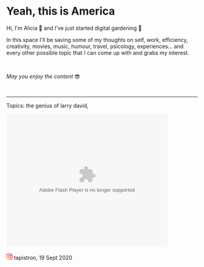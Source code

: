 # Yeah, this is America

Hi, I'm Alicia 🦁 and I've just started digital gardening 🌱

In this space I'll be saving some of my thoughts on self, work, efficiency, creativity, movies, music, humour, travel, psicology, experiences... and every other possible topic that I can come up with and grabs my interest.

<p>&nbsp;<p> 

_May you enjoy the content_ 😎

<p>&nbsp;<p> 
  
  ----------
  Topics: the genius of larry david, 
  

<object width="425" height="350">
  <param name="movie" value="https://www.youtube.com/watch?v=VYOjWnS4cMY" />
  <param name="wmode" value="transparent" />
  <embed src="http://www.youtube.com/user/wwwLoveWatercom?v=BTRN1YETpyg"
         type="application/x-shockwave-flash"
         wmode="transparent" width="425" height="350" />
</object>








[<img src="images/instagramlogo.png" width=16>](https://www.instagram.com/tapistron/) tapistron, 19 Sept 2020
